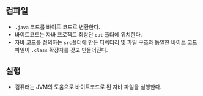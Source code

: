 ## 컴파일
- `.java` 코드를 바이트 코드로 변환한다.
- 바이트코드는 자바 프로젝트 최상단 `out` 폴더에 위치한다.
- 자바 코드를 정의하는 `src`폴더에 만든 디렉터리 및 파일 구조와 동일한 바이트 코드 파일이 `.class` 확장자를 갖고 만들어진다.

## 실행
- 컴퓨터는 JVM의 도움으로 바이트코드로 된 자바 파일을 실행한다.
